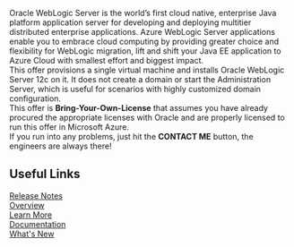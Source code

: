 Oracle WebLogic Server is the world’s first cloud native, enterprise Java platform application server for developing and deploying multitier distributed enterprise applications. Azure WebLogic Server applications enable you to embrace cloud computing by providing greater choice and flexibility for WebLogic migration, lift and shift your Java EE application to Azure Cloud with smallest effort and biggest impact.  
This offer provisions a single virtual machine and installs Oracle WebLogic Server 12c on it. It does not create a domain or start the Administration Server, which is useful for scenarios with highly customized domain configuration.  
This offer is **Bring-Your-Own-License** that assumes you have already procured the appropriate licenses with Oracle and are properly licensed to run this offer in Microsoft Azure.  
If you run into any problems, just hit the **CONTACT ME** button, the engineers are always there!

## Useful Links
[Release Notes](https://query.prod.cms.rt.microsoft.com/cms/api/am/binary/RE3TJ30)  
[Overview](https://www.oracle.com/middleware/weblogic/)  
[Learn More](https://www.oracle.com/middleware/technologies/weblogic.html)  
[Documentation](https://docs.oracle.com/middleware/12213/wls/index.html)  
[What's New](https://docs.oracle.com/middleware/12213/wls/NOTES/toc.htm)  